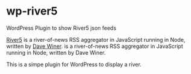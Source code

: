 # wp-river5
WordPress Plugin to show River5 json feeds

[River5](River5) is a river-of-news RSS aggregator in JavaScript running in Node, written by [Dave Winer](http://scripting.com/liveblog/users/davewiner/2016/02/09/0995.html). is a river-of-news RSS aggregator in JavaScript running in Node, written by Dave Winer.

This is a simpe plugin for WordPress to display a river.
